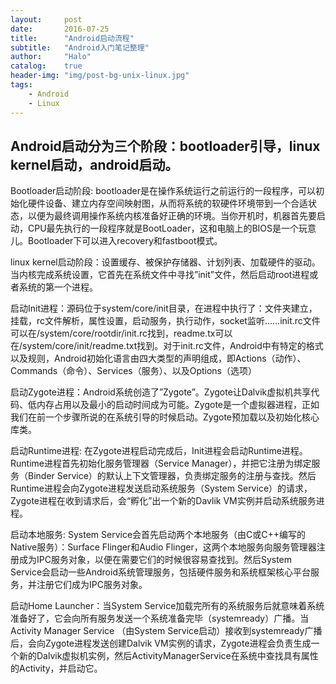 ```yaml
---
layout:     post
date: 		2016-07-25
title: 		"Android启动流程"
subtitle:   "Android入门笔记整理"
author:     "Halo"
catalog:    true
header-img: "img/post-bg-unix-linux.jpg"
tags:
    - Android
    - Linux
---
```



## Android启动分为三个阶段：bootloader引导，linux kernel启动，android启动。


Bootloader启动阶段: bootloader是在操作系统运行之前运行的一段程序，可以初始化硬件设备、建立内存空间映射图，从而将系统的软硬件环境带到一个合适状态，以便为最终调用操作系统内核准备好正确的环境。当你开机时，机器首先要启动，CPU最先执行的一段程序就是BootLoader，这和电脑上的BIOS是一个玩意儿。Bootloader下可以进入recovery和fastboot模式。

linux kernel启动阶段：设置缓存、被保护存储器、计划列表、加载硬件的驱动。当内核完成系统设置，它首先在系统文件中寻找”init”文件，然后启动root进程或者系统的第一个进程。

启动Init进程：源码位于system/core/init目录，在进程中执行了：文件夹建立，挂载，rc文件解析，属性设置，启动服务，执行动作，socket监听……init.rc文件可以在/system/core/rootdir/init.rc找到，readme.tx可以在/system/core/init/readme.txt找到。对于init.rc文件，Android中有特定的格式以及规则，Android初始化语言由四大类型的声明组成，即Actions（动作）、Commands（命令）、Services（服务）、以及Options（选项）

启动Zygote进程：Android系统创造了”Zygote”。Zygote让Dalvik虚拟机共享代码、低内存占用以及最小的启动时间成为可能。Zygote是一个虚拟器进程，正如我们在前一个步骤所说的在系统引导的时候启动。Zygote预加载以及初始化核心库类。

启动Runtime进程: 在Zygote进程启动完成后，Init进程会启动Runtime进程。Runtime进程首先初始化服务管理器（Service Manager），并把它注册为绑定服务（Binder Service）的默认上下文管理器，负责绑定服务的注册与查找。然后Runtime进程会向Zygote进程发送启动系统服务（System Service）的请求，Zygote进程在收到请求后，会“孵化”出一个新的Davlik VM实例并启动系统服务进程。

启动本地服务: System Service会首先启动两个本地服务（由C或C++编写的Native服务）：Surface Flinger和Audio Flinger，这两个本地服务向服务管理器注册成为IPC服务对象，以便在需要它们的时候很容易查找到。然后System Service会启动一些Android系统管理服务，包括硬件服务和系统框架核心平台服务，并注册它们成为IPC服务对象。

启动Home Launcher：当System Service加载完所有的系统服务后就意味着系统准备好了，它会向所有服务发送一个系统准备完毕（systemready）广播。当Activity Manager Service （由System Service启动）接收到systemready广播后，会向Zygote进程发送创建Dalvik VM实例的请求，Zygote进程会负责生成一个新的Dalvik虚拟机实例，然后ActivityManagerService在系统中查找具有<category android:name="android.intent.category.HOME"/>属性的Activity，并启动它。